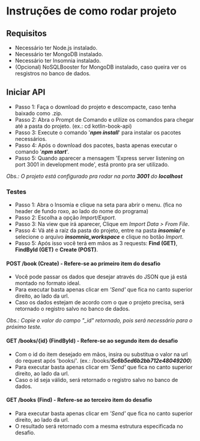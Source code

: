 # Instruções de como rodar projeto

## Requisitos

- Necessário ter Node.js instalado.
- Necessário ter MongoDB instalado.
- Necessário ter Insomnia instalado.
- (Opcional) NoSQLBooster for MongoDB instalado, caso queira ver os resgistros no banco de dados.

## Iniciar API ## 

- Passo 1: Faça o download do projeto e descompacte, caso tenha baixado como .zip.
- Passo 2: Abra o Prompt de Comando e utilize os comandos para chegar até a pasta do projeto. (ex.: cd kotlin-book-api)
- Passo 3: Execute o comando '**_npm install_**' para instalar os pacotes necessários.
- Passo 4: Após o download dos pacotes, basta apenas executar o comando '**_npm start_**'.
- Passo 5: Quando aparecer a mensagem 'Express server listening on port 3001 in development mode', está pronto pra ser utilizado.

_Obs.: O projeto está configurado pra rodar na porta **3001** do **localhost**_

### Testes ###

- Passo 1: Abra o Insomia e clique na seta para abrir o menu. (fica no header de fundo roxo, ao lado do nome do programa)
- Passo 2: Escolha a opção _Import/Export_.
- Passo 3: Na view que irá aparecer, Clique em _Import Data > From File_.
- Passo 4: Vá até a raíz da pasta do projeto, entre na pasta **_insomia/_** e selecione o arquivo **_insomnia_workspace_** e clique no botão _Import_.
- Passo 5: Após isso você terá em mãos as 3 requests: **Find (GET)**, **FindById (GET)** e **Create (POST)**.

#### POST /book (Create) - Refere-se ao primeiro item do desafio ####

- Você pode passar os dados que desejar através do JSON que já está montado no formato ideal.
- Para executar basta apenas clicar em _'Send'_ que fica no canto superior direito, ao lado da url.
- Caso os dados estejam de acordo com o que o projeto precisa, será retornado o registro salvo no banco de dados.

_Obs.: Copie o valor do campo "\_id" retornado, pois será necessário para o próximo teste._

#### GET /books/{id} (FindById) - Refere-se ao segundo item do desafio ####

- Com o id do item desejado em mãos, insira ou substitua o valor na url do request após 'books/'. (ex.: /books/**_5c6b5ed6b2bb712e48049200_**)
- Para executar basta apenas clicar em _'Send'_ que fica no canto superior direito, ao lado da url.
- Caso o id seja válido, será retornado o registro salvo no banco de dados.

#### GET /books (Find) - Refere-se ao terceiro item do desafio #### 

- Para executar basta apenas clicar em _'Send'_ que fica no canto superior direito, ao lado da url.
- O resultado será retornado com a mesma estrutura especificada no desafio.
